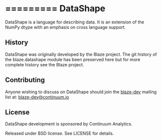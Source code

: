 =========
DataShape
=========

DataShape is a language for describing data. It is an extension of the
NumPy dtype with an emphasis on cross language support.

History
-------

DataShape was originally developed by the Blaze project.  The git
history of the blaze.datashape module has been preserved here but for
more complete history see the Blaze project.

Contributing
------------

Anyone wishing to discuss on DataShape should join the
[blaze-dev](https://groups.google.com/a/continuum.io/forum/#!forum/blaze-dev)
mailing list at: blaze-dev@continuum.io

License
-------

DataShape development is sponsored by Continuum Analytics.

Released under BSD license. See LICENSE for details.
